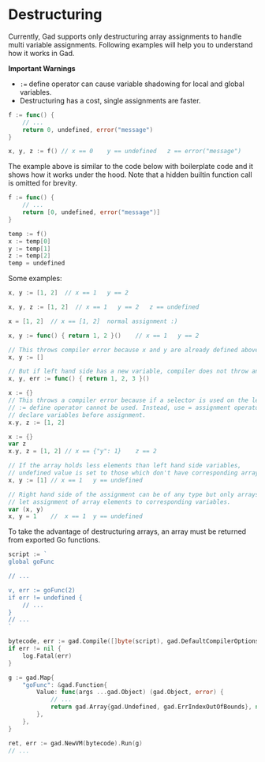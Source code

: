 # Destructuring

Currently, Gad supports only destructuring array assignments to handle multi
variable assignments.
Following examples will help you to understand how it works in Gad.

**Important Warnings**

- `:=` define operator can cause variable shadowing for local and global
variables.
- Destructuring has a cost, single assignments are faster.

```go
f := func() {
    // ...
    return 0, undefined, error("message")
}

x, y, z := f() // x == 0    y == undefined   z == error("message")
```

The example above is similar to the code below with boilerplate code and it
shows how it works under the hood. Note that a hidden builtin function call is
omitted for brevity.

```go
f := func() {
    // ...
    return [0, undefined, error("message")]
}

temp := f()
x := temp[0]
y := temp[1]
z := temp[2]
temp = undefined
```

Some examples:

```go
x, y := [1, 2]  // x == 1   y == 2

x, y, z := [1, 2]  // x == 1   y == 2   z == undefined

x = [1, 2]  // x == [1, 2]  normal assignment :)
```

```go
x, y := func() { return 1, 2 }()    // x == 1   y == 2

// This throws compiler error because x and y are already defined above
x, y := []

// But if left hand side has a new variable, compiler does not throw an error
x, y, err := func() { return 1, 2, 3 }()
```

```go
x := {}
// This throws a compiler error because if a selector is used on the left hand side,
// := define operator cannot be used. Instead, use = assignment operator and
// declare variables before assignment.
x.y, z := [1, 2]
```

```go
x := {}
var z
x.y, z = [1, 2] // x == {"y": 1}    z == 2
```

```go
// If the array holds less elements than left hand side variables,
// undefined value is set to those which don't have corresponding array element.
x, y := [1] // x == 1   y == undefined
```

```go
// Right hand side of the assignment can be of any type but only arrays
// let assignment of array elements to corresponding variables.
var (x, y)
x, y = 1    //  x == 1  y == undefined
```

To take the advantage of destructuring arrays, an array must be returned from
exported Go functions.

```go
script := `
global goFunc

// ...

v, err := goFunc(2)
if err != undefined {
    // ...
}
// ...
`

bytecode, err := gad.Compile([]byte(script), gad.DefaultCompilerOptions)
if err != nil {
    log.Fatal(err)
}

g := gad.Map{
    "goFunc": &gad.Function{
        Value: func(args ...gad.Object) (gad.Object, error) {
            // ...
            return gad.Array{gad.Undefined, gad.ErrIndexOutOfBounds}, nil
        },
    },
}

ret, err := gad.NewVM(bytecode).Run(g)
// ...
```
